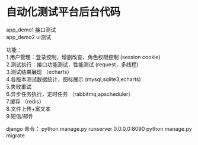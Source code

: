 # 自动化测试平台后台代码     
app_demo1 接口测试   
app_demo2 ui测试   

功能：    
1.用户管理：登录控制，增删改查，角色权限控制    (session cookie)    
2.测试执行：接口功能测试，性能测试             (request，多线程)    
3.测试结果展现                               （echarts）    
4.各版本测试数据统计，图标展示                 (mysql,sqlite3,echarts)         
5.失败重试    
6.异步任务执行，定时任务                      （rabbitmq,apscheduler）      
7.缓存                                      （redis）     
8.文件上传+富文本     
9.短信/邮件    

django 命令：
python manage.py runserver 0.0.0.0:8090
python manage.py migrate

